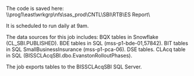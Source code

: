 The code is saved here:
  \\\prog1\east\wrkgrp\nfs\sas_prod\CNTL\SBI\RTB\ES Report\

It is scheduled to run daily at 9am.

The data sources for this job includes:
  BQX tables in Snowflake (CL_SBI.PUBLISHED).
  BDE tables in SQL (mss-p1-bde-01,57842).
  BIT tables in SQL SmallBusinessInsurance (mss-p1-pca-06).
  DSE tables.
  CLAcq table in SQL (BISSCLAcqSBI.dbo.EvanstonRolloutPhases).
  
The job exports tables to the BISSCLAcqSBI SQL Server.
